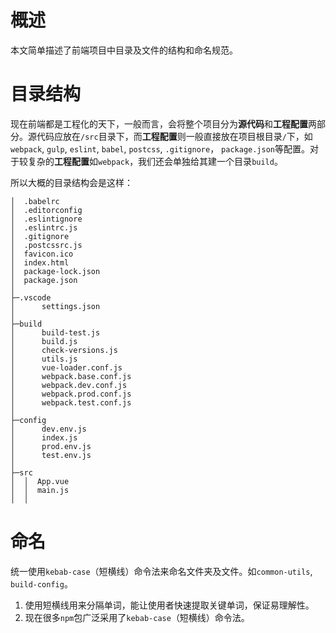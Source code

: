 # 概述

本文简单描述了前端项目中目录及文件的结构和命名规范。

# 目录结构

现在前端都是工程化的天下，一般而言，会将整个项目分为**源代码**和**工程配置**两部分。源代码应放在`/src`目录下，而**工程配置**则一般直接放在项目根目录`/`下，如`webpack`, `gulp`, `eslint`, `babel`, `postcss`, `.gitignore`， `package.json`等配置。对于较复杂的**工程配置**如`webpack`，我们还会单独给其建一个目录`build`。

所以大概的目录结构会是这样：

```
│  .babelrc
│  .editorconfig
│  .eslintignore
│  .eslintrc.js
│  .gitignore
│  .postcssrc.js
│  favicon.ico
│  index.html
│  package-lock.json
│  package.json
│
├─.vscode
│      settings.json
│
├─build
│      build-test.js
│      build.js
│      check-versions.js
│      utils.js
│      vue-loader.conf.js
│      webpack.base.conf.js
│      webpack.dev.conf.js
│      webpack.prod.conf.js
│      webpack.test.conf.js
│
├─config
│      dev.env.js
│      index.js
│      prod.env.js
│      test.env.js
│
├─src
│  │  App.vue
│  │  main.js
│  │
```

# 命名

统一使用`kebab-case`（短横线）命令法来命名文件夹及文件。如`common-utils`, `build-config`。

1. 使用短横线用来分隔单词，能让使用者快速提取关键单词，保证易理解性。
2. 现在很多`npm`包广泛采用了`kebab-case`（短横线）命令法。




<div id="gitalk-container"></div>
<link rel="stylesheet" href="https://cdn.jsdelivr.net/npm/gitalk@1/dist/gitalk.css">
<script src="https://cdn.jsdelivr.net/npm/gitalk@1/dist/gitalk.min.js"></script>
<script>
var gitalk = new Gitalk({
    clientID: "abe61bb2112d4926d0b9",
    clientSecret: "760737a207de2813a6586e1d2c14dd187ddeea64",
    repo: "FE-guide",
    owner: "cumt-robin",
    admin: ["cumt-robin"],
    id: decodeURIComponent(location.pathname)
});
gitalk.render("gitalk-container");
</script>